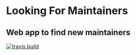 # Looking For Maintainers

## Web app to find new maintainers

[![travis build](https://img.shields.io/travis/manishsaraan/looking-for-maintainers.svg?style=flat-square)](https://travis-ci.org/manishsaraan/looking-for-maintainers)
